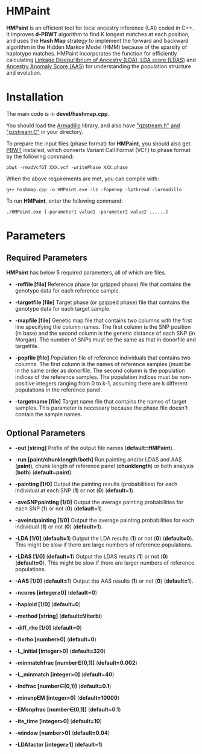 # HMPaint
**HMPaint** is an efficient tool for local ancestry inference (LAI) coded in C++. It improves **d-PBWT** algorithm to find K longest matches at each position, and uses the **Hash Map** strategy to implement the forward and backward algorithm in the Hidden Markov Model (HMM) because of the sparsity of haplotype matches. HMPaint incorporates the function for efficiently calculating [Linkage Disequilibrium of Ancestry (LDA), LDA score (LDAS)](https://github.com/YaolingYang/LDAandLDAscore) and [Ancestry Anomaly Score (AAS)](https://github.com/danjlawson/ms_paper) for understanding the population structure and evolution.

# Installation

The main code is in **devel/hashmap.cpp**.

You should load the [Armadillo](https://arma.sourceforge.net/download.html) library, and also have ["gzstream.h" and "gzstream.C"](https://www.cs.unc.edu/Research/compgeom/gzstream/) in your directory. 

To prepare the input files (phase format) for **HMPaint**, you should also get [PBWT](https://github.com/richarddurbin/pbwt) installed, which converts Variant Call Format (VCF) to phase format by the following command:

``
pbwt -readVcfGT XXX.vcf -writePhase XXX.phase
``

When the above requirements are met, you can compile with:

``
g++ hashmap.cpp -o HMPaint.exe -lz -fopenmp -lpthread -larmadillo
``

To run **HMPaint**, enter the following command:

``
./HMPaint.exe [-parameter1 value1 -parameter2 value2 ......]
``

# Parameters

## Required Parameters

**HMPaint** has below 5 required parameters, all of which are files.

* **-reffile [file]** Reference phase (or gzipped phase) file that contains the genotype data for each reference sample.

* **-targetfile [file]** Target phase (or gzipped phase) file that contains the genotype data for each target sample.

* **-mapfile [file]** Genetic map file that contains two columns with the first line specifying the column names. The first column is the SNP position (in base) and the second column is the genetic distance of each SNP (in Morgan). The number of SNPs must be the same as that in donorfile and targetfile.

* **-popfile [file]** Population file of reference individuals that contains two columns. The first column is the names of reference samples (must be in the same order as donorfile. The second column is the population indices of the reference samples. The population indices must be non-positive integers ranging from 0 to k-1, assuming there are k different populations in the reference panel.

* **-targetname [file]** Target name file that contains the names of target samples. This parameter is necessary because the phase file doesn't contain the sample names.

## Optional Parameters

* **-out [string]** Prefix of the output file names (**default=HMPaint**).

* **-run [paint/chunklength/both]** Run painting and/or LDAS and AAS (**paint**), chunk length of reference panel (**chunklength**) or both analysis (**both**) (**default=paint**).

* **-painting [1/0]** Output the painting results (probabilities) for each individual at each SNP (**1**) or not (**0**) (**default=1**).

* **-aveSNPpainting [1/0]** Output the average painting probabilities for each SNP (**1**) or not (**0**) (**default=1**).

* **-aveindpainting [1/0]** Output the average painting probabilities for each individual (**1**) or not (**0**) (**default=1**).

* **-LDA [1/0]** (**default=1**) Output the LDA results (**1**) or not (**0**) (**default=0**). This might be slow if there are large numbers of reference populations.

* **-LDAS [1/0]** (**default=1**) Output the LDAS results (**1**) or not (**0**) (**default=0**). This might be slow if there are larger numbers of reference populations.

* **-AAS [1/0]** (**default=1**) Output the AAS results (**1**) or not (**0**) (**default=1**).

* **-ncores [integer&ge;0]** (**default=0**)

* **-haploid [1/0]** (**default=0**)

* **-method [string]** (**default=Viterbi**)

* **-diff_rho [1/0]** (**default=0**)

* **-fixrho [number&ge;0]** (**default=0**)

* **-L_initial [integer>0]** (**default=320**)

* **-minmatchfrac [number&isin;(0,1)]** (**default=0.002**)

* **-L_minmatch [integer>0]** (**default=40**)

* **-indfrac [number&isin;(0,1)]** (**default=0.1**)

* **-minsnpEM [integer>0]** (**default=10000**)

* **-EMsnpfrac [number&isin;(0,1)]** (**default=0.1**)

* **-ite_time [integer>0]** (**default=10**)

* **-window [number>0]** (**default=0.04**)

* **-LDAfactor [integer&ge;1]** (**default=1**)
